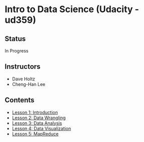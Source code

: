 # Intro to Data Science (Udacity - ud359)

## Status

In Progress

## Instructors

* Dave Holtz
* Cheng-Han Lee

## Contents

* [Lesson 1: Introduction](./lesson-1-introduction.md)
* [Lesson 2: Data Wrangling](./lesson-2-data-wrangling.md)
* [Lesson 3: Data Analysis](./lesson-3-data-analysis.md)
* [Lesson 4: Data Visualization](./lesson-4-data-visualization.md)
* [Lesson 5: MapReduce](./lesson-5-mapreduce.md)

